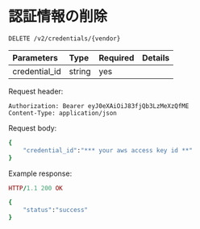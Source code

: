 # 認証情報の削除

```text
DELETE /v2/credentials/{vendor}
```

| **Parameters** | **Type** | **Required** | **Details** |
| :--- | :--- | :--- | :--- |
| credential\_id | string | yes |  |

Request header:

```text
Authorization: Bearer eyJ0eXAiOiJ83fjQb3LzMeXzQfME
Content-Type: application/json
```

Request body:

```ruby
{
    "credential_id":"*** your aws access key id **"
}
```

Example response:

```ruby
HTTP/1.1 200 OK

{
    "status":"success"
}
```

